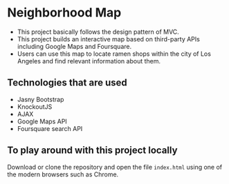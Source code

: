 # Neighborhood Map

- This project basically follows the design pattern of MVC.
- This project builds an interactive map based on third-party APIs including Google Maps and Foursquare.
- Users can use this map to locate ramen shops within the city of Los Angeles and find relevant information about them.

## Technologies that are used
- Jasny Bootstrap
- KnockoutJS
- AJAX
- Google Maps API 
- Foursquare search API

## To play around with this project locally
Download or clone the repository and open the file `index.html` using one of the modern browsers such as Chrome.
